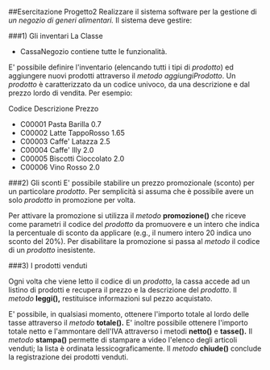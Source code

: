 ##Esercitazione Progetto2
Realizzare il sistema software per la gestione di
 *un negozio di generi alimentari.*
 Il sistema deve gestire:

###1) Gli inventari
 La Classe 
 *	CassaNegozio contiene tutte le funzionalità.
 
 E' possibile definire l'inventario (elencando tutti i
 tipi di _prodotto_) ed aggiungere nuovi prodotti
 attraverso il _metodo_ *aggiungiProdotto*. Un *prodotto* è
 caratterizzato da un codice univoco, da una descrizione
 e dal prezzo lordo di vendita. Per esempio:
 
 Codice	Descrizione	Prezzo
 * C00001	Pasta Barilla	0.7
 * C00002	Latte TappoRosso	1.65
 * C00003	Caffe' Latazza	2.5
 * C00004	Caffe' Illy	2.0
 * C00005	Biscotti Cioccolato 2.0
 * C00006	Vino Rosso	2.0

###2) Gli sconti
 E' possibile stabilire un prezzo promozionale (sconto)
 per un particolare _prodotto_. 
 Per semplicità si assuma  che è possibile avere un solo _prodotto_ in promozione
 per volta. 
 
 Per attivare la promozione si utilizza il
 _metodo_ __promozione()__ che riceve come parametri il codice
 del _prodotto_ da promuovere e un intero che indica la
 percentuale di sconto da applicare (e.g., il numero
 intero 20 indica uno sconto del 20%). Per disabilitare
 la promozione si passa al _metodo_ il codice di un _prodotto_
 inesistente.

###3) I prodotti venduti
 
 Ogni volta che viene letto il codice di un _prodotto_, la
 cassa accede ad un listino di prodotti e recupera il
 prezzo e la descrizione del _prodotto_. Il _metodo_ __leggi(),__
 restituisce informazioni sul pezzo acquistato.
 
 E' possibile, in qualsiasi momento, ottenere l'importo
 totale al lordo delle tasse attraverso il _metodo_
 __totale().__ E' inoltre possibile ottenere l'importo totale
 netto e l'ammontare dell'IVA attraverso i metodi __netto()__
 e __tasse().__ Il _metodo_ __stampa()__ permette di stampare a
 video l'elenco degli articoli venduti; la lista è
 ordinata lessicograficamente. Il _metodo_ __chiude()__ conclude
 la registrazione dei prodotti venduti.